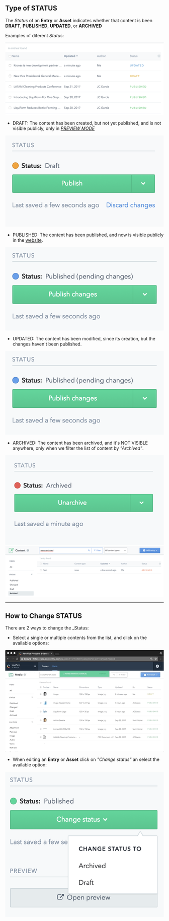 ## Type of STATUS

The _Status_ of an **Entry** or **Asset** indicates whether that content is been **DRAFT**, **PUBLISHED**, **UPDATED**, or **ARCHIVED** 

Examples of diferent _Status_:

![Status](./images/status.png)

- DRAFT: 
The content has been created, but not yet published, and is not visible publicly, only in [_PREVIEW MODE_](./CMS-Preview)

![DRAFT](./images/statusDraft.png)

- PUBLISHED:
The content has been published, and now is visible publicly in the [website](http://www.liquiformgroup.com).

![PUBLISHED](./images/statusPublished.png)

- UPDATED:
The content has been modified, since its creation, but the changes haven't been published. 

![UPDATED](./images/statusUpdated.png)

- ARCHIVED:
The content has been archived, and it's NOT VISIBLE anywhere, only when we filter the list of content by _"Archived"_. 

![ARCHIVED](./images/statusArchived.png)
![ARCHIVED](./images/entryArchived.png)

____

## How to Change STATUS

There are 2 ways to change the _Status:
- Select a single or multiple contents from the list, and click on the available options:

![Publish Asset](./videos/publishAsset.gif)

- When editing an **Entry** or **Asset** click on _"Change status"_ an select the available option:

![Change Status](./images/changeStatus.png)



